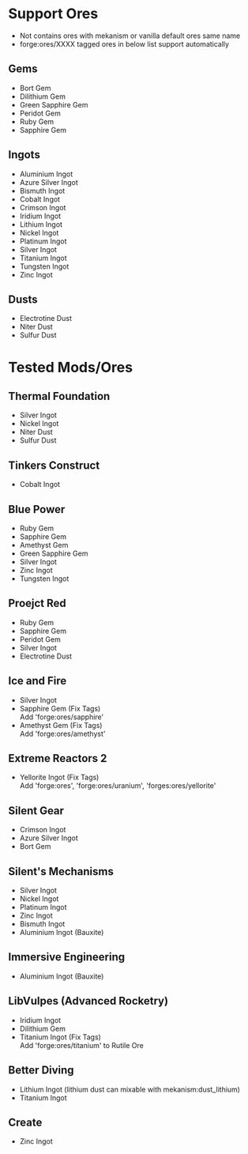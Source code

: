 
# Support Ores

* Not contains ores with mekanism or vanilla default ores same name
* forge:ores/XXXX tagged ores in below list support automatically

## Gems

* Bort Gem
* Dilithium Gem
* Green Sapphire Gem
* Peridot Gem
* Ruby Gem
* Sapphire Gem

## Ingots

* Aluminium Ingot
* Azure Silver Ingot
* Bismuth Ingot
* Cobalt Ingot
* Crimson Ingot
* Iridium Ingot
* Lithium Ingot
* Nickel Ingot
* Platinum Ingot
* Silver Ingot
* Titanium Ingot
* Tungsten Ingot
* Zinc Ingot

## Dusts

* Electrotine Dust
* Niter Dust
* Sulfur Dust

# Tested Mods/Ores

## Thermal Foundation

* Silver Ingot
* Nickel Ingot
* Niter Dust
* Sulfur Dust

## Tinkers Construct

* Cobalt Ingot

## Blue Power

* Ruby Gem
* Sapphire Gem
* Amethyst Gem
* Green Sapphire Gem
* Silver Ingot
* Zinc Ingot
* Tungsten Ingot

## Proejct Red

* Ruby Gem
* Sapphire Gem
* Peridot Gem
* Silver Ingot
* Electrotine Dust

## Ice and Fire

* Silver Ingot
* Sapphire Gem (Fix Tags)
<br>Add 'forge:ores/sapphire'
* Amethyst Gem (Fix Tags)
<br>Add 'forge:ores/amethyst'

## Extreme Reactors 2

* Yellorite Ingot (Fix Tags)
<br>Add 'forge:ores', 'forge:ores/uranium', 'forges:ores/yellorite'

## Silent Gear

* Crimson Ingot
* Azure Silver Ingot
* Bort Gem

## Silent's Mechanisms

* Silver Ingot
* Nickel Ingot
* Platinum Ingot
* Zinc Ingot
* Bismuth Ingot
* Aluminium Ingot (Bauxite)

## Immersive Engineering

* Aluminium Ingot (Bauxite)

## LibVulpes (Advanced Rocketry)

* Iridium Ingot
* Dilithium Gem
* Titanium Ingot (Fix Tags)
<br>Add 'forge:ores/titanium' to Rutile Ore

## Better Diving

* Lithium Ingot (lithium dust can mixable with mekanism:dust_lithium)
* Titanium Ingot

## Create

* Zinc Ingot
